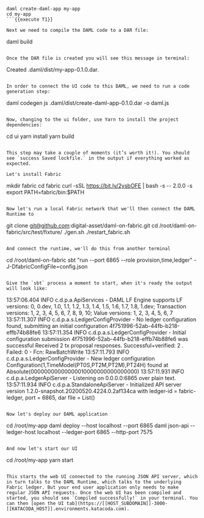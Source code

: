 ```
daml create-daml-app my-app
cd my-app
```{{execute T1}}

Next we need to compile the DAML code to a DAR file:

```
daml build
```{{execute T1}}

Once the DAR file is created you will see this message in terminal: 

```
Created .daml/dist/my-app-0.1.0.dar.
```

In order to connect the UI code to this DAML, we need to run a code generation step:

```
daml codegen js .daml/dist/create-daml-app-0.1.0.dar -o daml.js
```{{execute T1}}

Now, changing to the ui folder, use Yarn to install the project dependencies:

```
cd ui
yarn install
yarn build
```{{execute T1}}

This step may take a couple of moments (it’s worth it!). You should see `success Saved lockfile.` in the output if everything worked as expected.

Let's install Fabric
```
mkdir fabric
cd fabric
curl -sSL https://bit.ly/2ysbOFE | bash -s -- 2.0.0 -s
export PATH=fabric/bin:$PATH
```{{execute T1}}

Now let's run a local Fabric network that we'll then connect the DAML Runtime to
```
git clone git@github.com:digital-asset/daml-on-fabric.git
cd /root/daml-on-fabric/src/test/fixture/
./gen.sh
./restart_fabric.sh
```{{execute T1}}

And connect the runtime, we'll do this from another terminal
```
cd /root/daml-on-fabric
sbt "run --port 6865 --role provision,time,ledger" -J-DfabricConfigFile=config.json
```{{execute T2}}

Give the `sbt` process a moment to start, when it's ready the output will look like:

```
13:57:06.404 INFO  c.d.p.a.ApiServices - DAML LF Engine supports LF versions: 0, 0.dev, 1.0, 1.1, 1.2, 1.3, 1.4, 1.5, 1.6, 1.7, 1.8, 1.dev; Transaction versions: 1, 2, 3, 4, 5, 6, 7, 8, 9, 10; Value versions: 1, 2, 3, 4, 5, 6, 7
13:57:11.307 INFO  c.d.p.a.s.LedgerConfigProvider - No ledger configuration found, submitting an initial configuration 4f751996-52ab-44fb-b218-effb74b88fe6
13:57:11.354 INFO  c.d.p.a.s.LedgerConfigProvider - Initial configuration submission 4f751996-52ab-44fb-b218-effb74b88fe6 was successful
Received 2 tx proposal responses. Successful+verified: 2 . Failed: 0  - Fcn: RawBatchWrite 
13:57:11.793 INFO  c.d.p.a.s.LedgerConfigProvider - New ledger configuration Configuration(1,TimeModel(PT0S,PT2M,PT2M),PT24H) found at Absolute(00000000000000010000000000000000)
13:57:11.931 INFO  c.d.p.a.LedgerApiServer - Listening on 0.0.0.0:6865 over plain text.
13:57:11.934 INFO  c.d.p.a.StandaloneApiServer - Initialized API server version 1.2.0-snapshot.20200520.4224.0.2af134ca with ledger-id = fabric-ledger, port = 6865, dar file = List()
```

Now let's deploy our DAML application
```
cd /root/my-app
daml deploy --host localhost --port 6865
daml json-api --ledger-host localhost --ledger-port 6865 --http-port 7575
```{{execute T3}}

And now let's start our UI
```
cd /root/my-app
yarn start
```{{execute T4}}

This starts the web UI connected to the running JSON API server, which in turn talks to the DAML Runtime, which talks to the underlying Fabric ledger. But your end user application only needs to make regular JSON API requests. Once the web UI has been compiled and started, you should see `Compiled successfully!` in your terminal. You can then [open the UI tab](https://[[HOST_SUBDOMAIN]]-3000-[[KATACODA_HOST]].environments.katacoda.com).